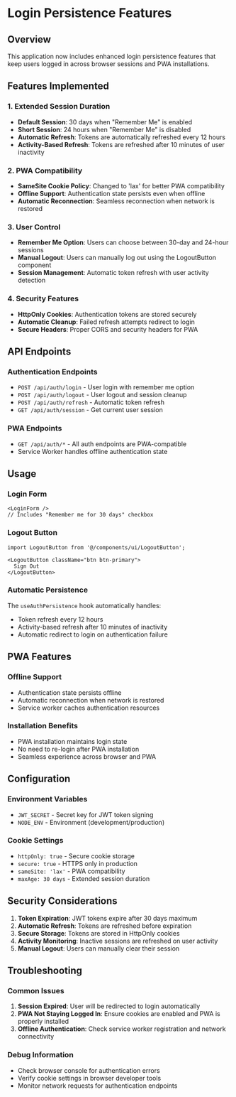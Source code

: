 # Login Persistence Features

## Overview
This application now includes enhanced login persistence features that keep users logged in across browser sessions and PWA installations.

## Features Implemented

### 1. Extended Session Duration
- **Default Session**: 30 days when "Remember Me" is enabled
- **Short Session**: 24 hours when "Remember Me" is disabled
- **Automatic Refresh**: Tokens are automatically refreshed every 12 hours
- **Activity-Based Refresh**: Tokens are refreshed after 10 minutes of user inactivity

### 2. PWA Compatibility
- **SameSite Cookie Policy**: Changed to 'lax' for better PWA compatibility
- **Offline Support**: Authentication state persists even when offline
- **Automatic Reconnection**: Seamless reconnection when network is restored

### 3. User Control
- **Remember Me Option**: Users can choose between 30-day and 24-hour sessions
- **Manual Logout**: Users can manually log out using the LogoutButton component
- **Session Management**: Automatic token refresh with user activity detection

### 4. Security Features
- **HttpOnly Cookies**: Authentication tokens are stored securely
- **Automatic Cleanup**: Failed refresh attempts redirect to login
- **Secure Headers**: Proper CORS and security headers for PWA

## API Endpoints

### Authentication Endpoints
- `POST /api/auth/login` - User login with remember me option
- `POST /api/auth/logout` - User logout and session cleanup
- `POST /api/auth/refresh` - Automatic token refresh
- `GET /api/auth/session` - Get current user session

### PWA Endpoints
- `GET /api/auth/*` - All auth endpoints are PWA-compatible
- Service Worker handles offline authentication state

## Usage

### Login Form
```tsx
<LoginForm />
// Includes "Remember me for 30 days" checkbox
```

### Logout Button
```tsx
import LogoutButton from '@/components/ui/LogoutButton';

<LogoutButton className="btn btn-primary">
  Sign Out
</LogoutButton>
```

### Automatic Persistence
The `useAuthPersistence` hook automatically handles:
- Token refresh every 12 hours
- Activity-based refresh after 10 minutes of inactivity
- Automatic redirect to login on authentication failure

## PWA Features

### Offline Support
- Authentication state persists offline
- Automatic reconnection when network is restored
- Service worker caches authentication resources

### Installation Benefits
- PWA installation maintains login state
- No need to re-login after PWA installation
- Seamless experience across browser and PWA

## Configuration

### Environment Variables
- `JWT_SECRET` - Secret key for JWT token signing
- `NODE_ENV` - Environment (development/production)

### Cookie Settings
- `httpOnly: true` - Secure cookie storage
- `secure: true` - HTTPS only in production
- `sameSite: 'lax'` - PWA compatibility
- `maxAge: 30 days` - Extended session duration

## Security Considerations

1. **Token Expiration**: JWT tokens expire after 30 days maximum
2. **Automatic Refresh**: Tokens are refreshed before expiration
3. **Secure Storage**: Tokens are stored in HttpOnly cookies
4. **Activity Monitoring**: Inactive sessions are refreshed on user activity
5. **Manual Logout**: Users can manually clear their session

## Troubleshooting

### Common Issues
1. **Session Expired**: User will be redirected to login automatically
2. **PWA Not Staying Logged In**: Ensure cookies are enabled and PWA is properly installed
3. **Offline Authentication**: Check service worker registration and network connectivity

### Debug Information
- Check browser console for authentication errors
- Verify cookie settings in browser developer tools
- Monitor network requests for authentication endpoints